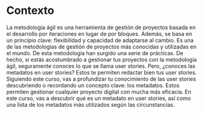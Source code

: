# Contexto
La metodología ágil es una herramienta de gestión de proyectos basada en el desarrollo por iteraciones en lugar de por bloques. Además, se basa en un principio clave: flexibilidad y capacidad de adaptarse al cambio. Es una de las metodologías de gestión de proyectos más conocidas y utilizadas en el mundo. De esta metodología han surgido una serie de prácticas. De hecho, si estás acostumbrado a gestionar tus proyectos con la metodología ágil, seguramente conoces lo que se llama user stories. Pero, ¿conoces las metadatos en user stories? Estos te permiten redactar bien tus user stories. Siguiendo este curso, vas a profundizar tu conocimiento de las user stories descubriendo o recordando un concepto clave: los metadatos. Estos permiten gestionar cualquier proyecto digital con mucha más eficacia. En este curso, vas a descubrir qué es un metadato en user stories, así como una lista de los metadatos más utilizados según las circunstancias.